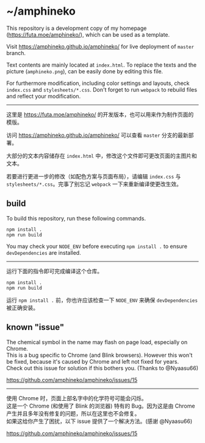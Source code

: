 # ~/amphineko

This repository is a development copy of my homepage (https://futa.moe/amphineko/), which can be used as a template.

Visit https://amphineko.github.io/amphineko/ for live deployment of `master` branch.

Text contents are mainly located at `index.html`. To replace the texts and the picture (`amphineko.png`), can be easily done by editing this file. 

For furthermore modification, including color settings and layouts, check `index.css` and `stylesheets/*.css`. Don't forget to run `webpack` to rebuild files and reflect your modification.

---

这里是 https://futa.moe/amphineko/ 的开发版本，也可以用来作为制作页面的模版。

访问 https://amphineko.github.io/amphineko/ 可以查看 `master` 分支的最新部署。

大部分的文本内容储存在 `index.html` 中，修改这个文件即可更改页面的主图片和文本。

若要进行更进一步的修改（如配色方案与页面布局），请编辑 `index.css` 与 `stylesheets/*.css`。完事了别忘记 `webpack` 一下来重新编译使更改生效。

## build

To build this repository, run these following commands.

```
npm install .
npm run build
```

You may check your `NODE_ENV` before executing `npm install .` to ensure `devDependencies` are installed.

---

运行下面的指令即可完成编译这个仓库。

```
npm install .
npm run build
```

运行 `npm install .` 前，你也许应该检查一下 `NODE_ENV` 来确保 `devDependencies` 被正确安装。

## known "issue"

The chemical symbol in the name may flash on page load, especially on Chrome.  
This is a bug specific to Chrome (and Blink browsers). However this won't be fixed, because it's caused by Chrome and left not fixed for years.  
Check out this issue for solution if this bothers you. (Thanks to @Nyaasu66)

https://github.com/amphineko/amphineko/issues/15

---

使用 Chrome 时，页面上部名字中的化学符号可能会闪烁。  
这是一个 Chrome (和使用了 Blink 的浏览器) 特有的 Bug。因为这是由 Chrome 产生并且多年没有修复的问题，所以在这里也不会修复。  
如果这给你产生了困扰，以下 issue 提供了一个解决方法。(感谢 @Nyaasu66)

https://github.com/amphineko/amphineko/issues/15
